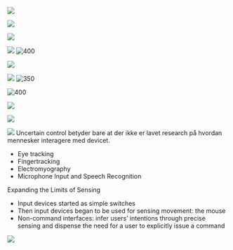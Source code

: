 ![](https://i.imgur.com/Gyb6BH9.png)

![](https://i.imgur.com/Z4NirSv.png)

![](https://i.imgur.com/DdPGHsb.png)

![](https://i.imgur.com/p9fKjPG.png)
![400](https://i.imgur.com/lhZQf1k.png)

![](https://i.imgur.com/ypU4RuW.png)

![](https://i.imgur.com/QAk1EzM.png)
![350](https://i.imgur.com/t36mowI.png)

![400](https://i.imgur.com/oAXAGd0.png)

![](https://i.imgur.com/Fuc5Hsc.png)

![](https://i.imgur.com/3cPFFPq.png)

![](https://i.imgur.com/Bp0aZUK.png)
Uncertain control betyder bare at der ikke er lavet research på hvordan mennesker interagere med devicet. 
 - Eye tracking
 - Fingertracking
 - Electromyography 
 - Microphone Input and Speech Recognition

Expanding the Limits of Sensing
- Input devices started as simple switches 
- Then input devices began to be used for sensing movement: the mouse 
- Non-command interfaces: infer users’ intentions through precise sensing and dispense the need for a user to explicitly issue a command

![](https://i.imgur.com/JnHw5tF.png)
